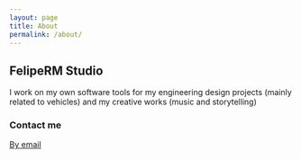 ```yaml
---
layout: page
title: About
permalink: /about/
---
```


## FelipeRM Studio

I work on my own software tools for my engineering design projects (mainly related to vehicles) and my creative works (music and storytelling)

### Contact me

[By email](mailto:feliperm.studio@outlook.com)
